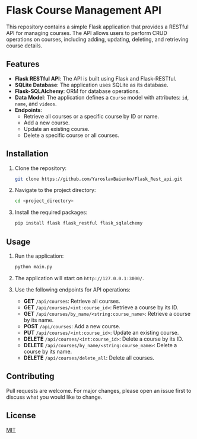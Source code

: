 # Flask Course Management API

This repository contains a simple Flask application that provides a RESTful API for managing courses. The API allows users to perform CRUD operations on courses, including adding, updating, deleting, and retrieving course details.

## Features

- **Flask RESTful API**: The API is built using Flask and Flask-RESTful.
- **SQLite Database**: The application uses SQLite as its database.
- **Flask-SQLAlchemy**: ORM for database operations.
- **Data Model**: The application defines a `Course` model with attributes: `id`, `name`, and `videos`.
- **Endpoints**:
  - Retrieve all courses or a specific course by ID or name.
  - Add a new course.
  - Update an existing course.
  - Delete a specific course or all courses.

## Installation

1. Clone the repository:

   ```bash
   git clone https://github.com/YaroslavBaienko/Flask_Rest_api.git
   ```

2. Navigate to the project directory:

   ```bash
   cd <project_directory>
   ```

3. Install the required packages:
   ```bash
   pip install flask flask_restful flask_sqlalchemy
   ```

## Usage

1. Run the application:

   ```bash
   python main.py
   ```

2. The application will start on `http://127.0.0.1:3000/`.

3. Use the following endpoints for API operations:

   - **GET** `/api/courses`: Retrieve all courses.
   - **GET** `/api/courses/<int:course_id>`: Retrieve a course by its ID.
   - **GET** `/api/courses/by_name/<string:course_name>`: Retrieve a course by its name.
   - **POST** `/api/courses`: Add a new course.
   - **PUT** `/api/courses/<int:course_id>`: Update an existing course.
   - **DELETE** `/api/courses/<int:course_id>`: Delete a course by its ID.
   - **DELETE** `/api/courses/by_name/<string:course_name>`: Delete a course by its name.
   - **DELETE** `/api/courses/delete_all`: Delete all courses.

## Contributing

Pull requests are welcome. For major changes, please open an issue first to discuss what you would like to change.

## License

[MIT](https://choosealicense.com/licenses/mit/)

